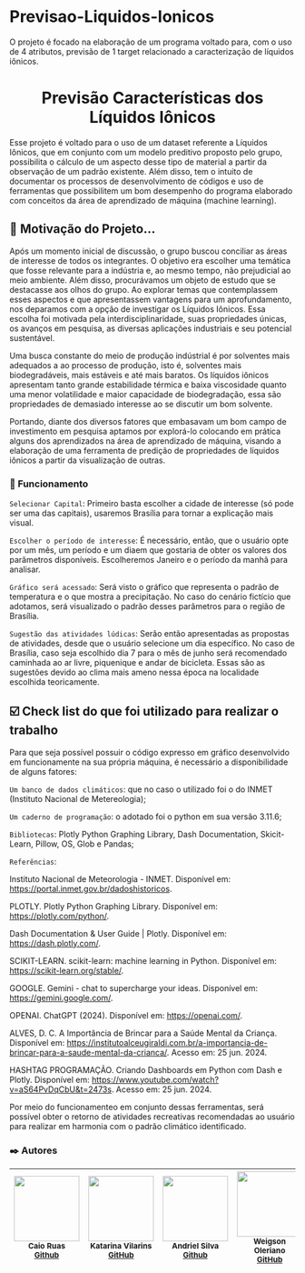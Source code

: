 # Previsao-Liquidos-Ionicos
O projeto é focado na elaboração de um programa voltado para, com o uso de 4 atributos, previsão de 1 target relacionado a caracterização de líquidos iônicos.



# <h1 align="center"> Previsão Características dos Líquidos Iônicos </h1>
  Esse projeto é voltado para o uso de um dataset referente a Líquidos Iônicos, que em conjunto com um modelo preditivo proposto pelo grupo, possibilita o cálculo de um aspecto desse tipo de material a partir da observação de um padrão existente. Além disso, tem o intuito de documentar os processos de desenvolvimento de códigos e uso de ferramentas que possibilitem um bom desempenho do programa elaborado com conceitos da área de aprendizado de máquina (machine learning).
 
 
## 📖 Motivação do Projeto...
   Após um momento inicial de discussão, o grupo buscou conciliar as áreas de interesse de todos os integrantes. O objetivo era escolher uma temática que fosse relevante para a indústria e, ao mesmo tempo, não prejudicial ao meio ambiente. Além disso, procurávamos um objeto de estudo que se destacasse aos olhos do grupo. Ao explorar temas que contemplassem esses aspectos e que apresentassem vantagens para um aprofundamento, nos deparamos com a opção de investigar os Líquidos Iônicos. Essa escolha foi motivada pela interdisciplinaridade, suas propriedades únicas, os avanços em pesquisa, as diversas aplicações industriais e seu potencial sustentável.
  
  Uma busca constante do meio de produção indústrial é por solventes mais adequados a ao processo de produção, isto é, solventes mais biodegradáveis, mais estáveis e até mais baratos. Os líquidos iônicos apresentam tanto grande estabilidade térmica e baixa viscosidade quanto uma menor volatilidade e maior capacidade de biodegradação, essa são propriedades de demasiado interesse ao se discutir um bom solvente.
  
  Portando, diante dos diversos fatores que embasavam um bom campo de investimento em pesquisa aptamos por explorá-lo colocando em prática alguns dos aprendizados na área de aprendizado de máquina, visando a elaboração de uma ferramenta de predição de propriedades de líquidos iônicos a partir da visualização de outras. 
   
 
### 🧰 Funcionamento

 `Selecionar Capital`: Primeiro basta escolher a cidade de interesse (só pode ser uma das capitais), usaremos Brasília para tornar a explicação mais visual.

 `Escolher o período de interesse`: É necessário, então, que o usuário opte por um mês, um período e um diaem que gostaria de obter os valores dos parâmetros disponíveis. Escolheremos Janeiro e o período da manhã para analisar.

 `Gráfico será acessado`: Será visto o gráfico que representa o padrão de temperatura e o que mostra a precipitação. No caso do cenário fictício que adotamos, será visualizado o padrão desses parâmetros para o região de Brasília.

 `Sugestão das atividades lúdicas`: Serâo então apresentadas as propostas de atividades, desde que o usuário selecione um dia específico. No caso de Brasília, caso seja escolhido dia 7 para o mês de junho será recomendado caminhada ao ar livre, piquenique e andar de bicicleta. Essas são as sugestões devido ao clima mais ameno nessa época na localidade escolhida teoricamente.

 ## ☑️ Check list do que foi utilizado para realizar o trabalho
 
Para que seja possível possuir o código expresso em gráfico desenvolvido em funcionamente na sua própria máquina, é necessário a disponibilidade de alguns fatores:

`Um banco de dados climáticos`: que no caso o utilizado foi o do INMET (Instituto Nacional de Metereologia);

`Um caderno de programação`:  o adotado foi o python em sua versão 3.11.6;

`Bibliotecas`: Plotly Python Graphing Library, Dash Documentation, Skicit-Learn, Pillow, OS, Glob e Pandas;

`Referências`: 

Instituto Nacional de Meteorologia - INMET. Disponível em: <https://portal.inmet.gov.br/dadoshistoricos>. ​

PLOTLY. Plotly Python Graphing Library. Disponível em: <https://plotly.com/python/>. ​

Dash Documentation & User Guide | Plotly. Disponível em: <https://dash.plotly.com/>. ​

SCIKIT-LEARN. scikit-learn: machine learning in Python. Disponível em: <https://scikit-learn.org/stable/>. ​

GOOGLE. ‎Gemini - chat to supercharge your ideas. Disponível em: <https://gemini.google.com/>. ​

OPENAI. ChatGPT (2024). Disponível em: <https://openai.com/>. ​

ALVES, D. C. A Importância de Brincar para a Saúde Mental da Criança. Disponível em: <https://institutoalceugiraldi.com.br/a-importancia-de-brincar-para-a-saude-mental-da-crianca/>. Acesso em: 25 jun. 2024. ​

HASHTAG PROGRAMAÇÃO. Criando Dashboards em Python com Dash e Plotly. Disponível em: <https://www.youtube.com/watch?v=aS64PvDqCbU&t=2473s>. Acesso em: 25 jun. 2024. 


Por meio do funcionamenteo em conjunto dessas ferramentas, será possível obter o retorno de atividades recreativas recomendadas ao usuário para realizar em harmonia com o padrão climático identificado.

### ✒️ Autores

| <img loading="lazy" src="https://avatars.githubusercontent.com/CaioRuas24010" width=115><br> <sub>Caio Ruas<br> [Github](https://github.com/CaioRuas24010) </sub>|  <img loading="lazy" src="https://avatars.githubusercontent.com/KatarinaVilarins" width=115><br><sub>Katarina Vilarins<br> [GitHub](https://github.com/KatarinaVilarins) </sub> |  <img loading="lazy" src="https://avatars.githubusercontent.com/Andriel24044" width=115><br><sub>Andriel Silva<br> [Github](https://github.com/Andriel24044) </sub> | <img loading="lazy" src="https://avatars.githubusercontent.com/Weigson" width=115><br><sub>Weigson Oleriano<br> [GitHub](https://github.com/Weigson) </sub> |
| :---: | :---: | :---: | :---: |
